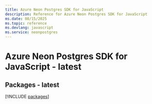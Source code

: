 ```yaml
---
title: Azure Neon Postgres SDK for JavaScript
description: Reference for Azure Neon Postgres SDK for JavaScript
ms.date: 08/15/2025
ms.topic: reference
ms.devlang: javascript
ms.service: neonpostgres
---
```

# Azure Neon Postgres SDK for JavaScript - latest
## Packages - latest
[!INCLUDE [packages](neon-postgres-index.md)]